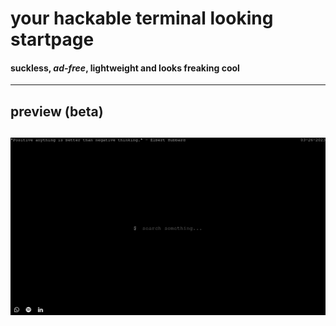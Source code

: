 # your hackable terminal looking startpage
#### suckless, *ad-free*, lightweight and looks freaking **cool**
---
## preview (beta)
![ss](preview.png)
---
